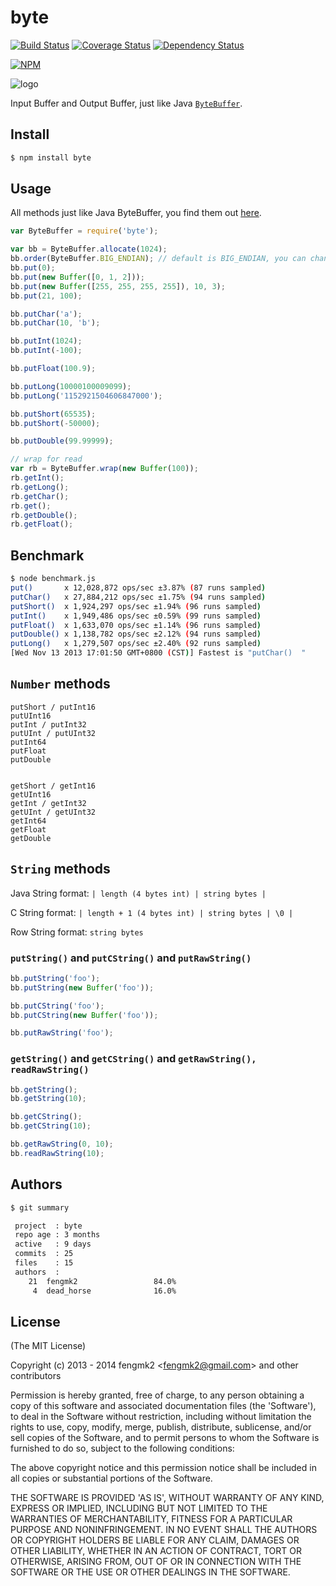 byte
=======

[![Build Status](https://secure.travis-ci.org/fengmk2/byte.png)](http://travis-ci.org/fengmk2/byte) [![Coverage Status](https://coveralls.io/repos/fengmk2/byte/badge.png)](https://coveralls.io/r/fengmk2/byte) [![Dependency Status](https://gemnasium.com/fengmk2/byte.png)](https://gemnasium.com/fengmk2/byte)

[![NPM](https://nodei.co/npm/byte.png?downloads=true&stars=true)](https://nodei.co/npm/byte)

![logo](https://raw.github.com/fengmk2/byte/master/logo.png)

Input Buffer and Output Buffer, just like Java [`ByteBuffer`](http://docs.oracle.com/javase/6/docs/api/java/nio/ByteBuffer.html).

## Install

```bash
$ npm install byte
```

## Usage

All methods just like Java ByteBuffer, you find them out [here](http://docs.oracle.com/javase/6/docs/api/java/nio/ByteBuffer.html#method_summary).

```js
var ByteBuffer = require('byte');

var bb = ByteBuffer.allocate(1024);
bb.order(ByteBuffer.BIG_ENDIAN); // default is BIG_ENDIAN, you can change it to LITTLE_ENDIAN.
bb.put(0);
bb.put(new Buffer([0, 1, 2]));
bb.put(new Buffer([255, 255, 255, 255]), 10, 3);
bb.put(21, 100);

bb.putChar('a');
bb.putChar(10, 'b');

bb.putInt(1024);
bb.putInt(-100);

bb.putFloat(100.9);

bb.putLong(10000100009099);
bb.putLong('1152921504606847000');

bb.putShort(65535);
bb.putShort(-50000);

bb.putDouble(99.99999);

// wrap for read
var rb = ByteBuffer.wrap(new Buffer(100));
rb.getInt();
rb.getLong();
rb.getChar();
rb.get();
rb.getDouble();
rb.getFloat();
```

## Benchmark

```bash
$ node benchmark.js
put()       x 12,028,872 ops/sec ±3.87% (87 runs sampled)
putChar()   x 27,884,212 ops/sec ±1.75% (94 runs sampled)
putShort()  x 1,924,297 ops/sec ±1.94% (96 runs sampled)
putInt()    x 1,949,486 ops/sec ±0.59% (99 runs sampled)
putFloat()  x 1,633,070 ops/sec ±1.14% (96 runs sampled)
putDouble() x 1,138,782 ops/sec ±2.12% (94 runs sampled)
putLong()   x 1,279,507 ops/sec ±2.40% (92 runs sampled)
[Wed Nov 13 2013 17:01:50 GMT+0800 (CST)] Fastest is "putChar()  "
```

## `Number` methods

```
putShort / putInt16
putUInt16
putInt / putInt32
putUInt / putUInt32
putInt64
putFloat
putDouble


getShort / getInt16
getUInt16
getInt / getInt32
getUInt / getUInt32
getInt64
getFloat
getDouble
```

## `String` methods

Java String format: `| length (4 bytes int) | string bytes |`

C String format: `| length + 1 (4 bytes int) | string bytes | \0 |`

Row String format: `string bytes`

### `putString()` and `putCString()` and `putRawString()`

```js
bb.putString('foo');
bb.putString(new Buffer('foo'));

bb.putCString('foo');
bb.putCString(new Buffer('foo'));

bb.putRawString('foo');
```

### `getString()` and `getCString()` and `getRawString(), readRawString()`

```js
bb.getString();
bb.getString(10);

bb.getCString();
bb.getCString(10);

bb.getRawString(0, 10);
bb.readRawString(10);
```

## Authors

```bash
$ git summary

 project  : byte
 repo age : 3 months
 active   : 9 days
 commits  : 25
 files    : 15
 authors  :
    21  fengmk2                 84.0%
     4  dead_horse              16.0%
```

## License

(The MIT License)

Copyright (c) 2013 - 2014 fengmk2 &lt;fengmk2@gmail.com&gt; and other contributors

Permission is hereby granted, free of charge, to any person obtaining
a copy of this software and associated documentation files (the
'Software'), to deal in the Software without restriction, including
without limitation the rights to use, copy, modify, merge, publish,
distribute, sublicense, and/or sell copies of the Software, and to
permit persons to whom the Software is furnished to do so, subject to
the following conditions:

The above copyright notice and this permission notice shall be
included in all copies or substantial portions of the Software.

THE SOFTWARE IS PROVIDED 'AS IS', WITHOUT WARRANTY OF ANY KIND,
EXPRESS OR IMPLIED, INCLUDING BUT NOT LIMITED TO THE WARRANTIES OF
MERCHANTABILITY, FITNESS FOR A PARTICULAR PURPOSE AND NONINFRINGEMENT.
IN NO EVENT SHALL THE AUTHORS OR COPYRIGHT HOLDERS BE LIABLE FOR ANY
CLAIM, DAMAGES OR OTHER LIABILITY, WHETHER IN AN ACTION OF CONTRACT,
TORT OR OTHERWISE, ARISING FROM, OUT OF OR IN CONNECTION WITH THE
SOFTWARE OR THE USE OR OTHER DEALINGS IN THE SOFTWARE.
